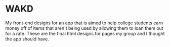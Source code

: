 # WAKD
My front-end designs for an app that is aimed to help college students earn money off of items that aren't being used by
allowing them to loan them out for a rate. These are the final html designs for pages my group and I thought the app should 
have.
